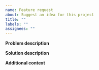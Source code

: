 ```yaml
---
name: Feature request
about: Suggest an idea for this project
title: ""
labels: ""
assignees: ""
---
```


**Problem description**

<!-- A clear and concise description of what the problem is. Ex. I'm always frustrated when [...] -->

**Solution description**

<!-- A clear and concise description of what you want to happen. -->

**Additional context**

<!-- Add any other context or screenshots about the feature request here. -->
